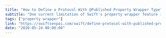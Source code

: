 ```yaml
---
title: "How to Define a Protocol With @Published Property Wrapper Type"
subtitle: "One current limitation of Swift's property wrapper feature is that we cannot apply a property wrapper to a property defined in a protocol. Here, Lee demonstrates a workaround to this limitation, showing us how we can apply the @Published property wrapper to a protocol property."
tags: ["property wrapper"]
link: "https://swiftsenpai.com/swift/define-protocol-with-published-property-wrapper/"
date: "2020-05-24 00:00:00"
---
```

